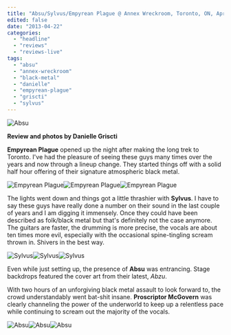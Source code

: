 ```yaml
---
title: "Absu/Sylvus/Empyrean Plague @ Annex Wreckroom, Toronto, ON, April 15, 2013"
edited: false
date: "2013-04-22"
categories:
  - "headline"
  - "reviews"
  - "reviews-live"
tags:
  - "absu"
  - "annex-wreckroom"
  - "black-metal"
  - "danielle"
  - "empyrean-plague"
  - "griscti"
  - "sylvus"
---
```


![Absu](http://www.hellbound.ca/wp-content/uploads/2013/04/1-IMG_2449-590x424.jpg)

**Review and photos by Danielle Griscti**

**Empyrean Plague** opened up the night after making the long trek to Toronto. I've had the pleasure of seeing these guys many times over the years and now through a lineup change. They started things off with a solid half hour offering of their signature atmospheric black metal.

![Empyrean Plague](http://www.hellbound.ca/wp-content/uploads/2013/04/1-IMG_2337-182x182.jpg)![Empyrean Plague](http://www.hellbound.ca/wp-content/uploads/2013/04/1-IMG_2352-182x182.jpg)![Empyrean Plague](http://www.hellbound.ca/wp-content/uploads/2013/04/1-IMG_2328-182x182.jpg)

The lights went down and things got a little thrashier with **Sylvus**. I have to say these guys have really done a number on their sound in the last couple of years and I am digging it immensely. Once they could have been described as folk/black metal but that's definitely not the case anymore. The guitars are faster, the drumming is more precise, the vocals are about ten times more evil, especially with the occasional spine-tingling scream thrown in. Shivers in the best way.

![Sylvus](http://www.hellbound.ca/wp-content/uploads/2013/04/1-IMG_2379-182x182.jpg)![Sylvus](http://www.hellbound.ca/wp-content/uploads/2013/04/1-IMG_2369-182x182.jpg)![Sylvus](http://www.hellbound.ca/wp-content/uploads/2013/04/1-IMG_2373-001-182x182.jpg)

Even while just setting up, the presence of **Absu** was entrancing. Stage backdrops featured the cover art from their latest, _Abzu_.

With two hours of an unforgiving black metal assault to look forward to, the crowd understandably went bat-shit insane. **Proscriptor McGovern** was clearly channeling the power of the underworld to keep up a relentless pace while continuing to scream out the majority of the vocals.

![Absu](http://www.hellbound.ca/wp-content/uploads/2013/04/1-IMG_2451-182x182.jpg)![Absu](http://www.hellbound.ca/wp-content/uploads/2013/04/1-IMG_2455-182x182.jpg)![Absu](http://www.hellbound.ca/wp-content/uploads/2013/04/1-IMG_2423-182x182.jpg)
